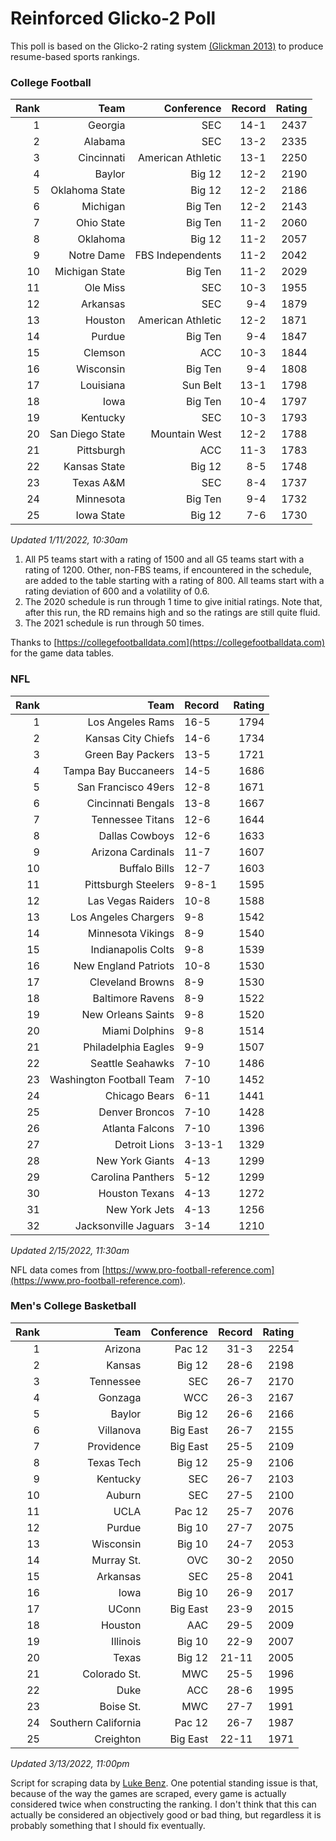 # Reinforced Glicko-2 Poll

This poll is based on the Glicko-2 rating system [\(Glickman 2013\)](http://glicko.net/glicko/glicko2.pdf) to produce resume-based sports rankings.

### College Football
| Rank  | Team                 | Conference           | Record   | Rating |
| ---:  | ---:                 | ---:                 | ---:     | ---:   |
| 1     | Georgia              | SEC                  | 14-1     | 2437   |
| 2     | Alabama              | SEC                  | 13-2     | 2335   |
| 3     | Cincinnati           | American Athletic    | 13-1     | 2250   |
| 4     | Baylor               | Big 12               | 12-2     | 2190   |
| 5     | Oklahoma State       | Big 12               | 12-2     | 2186   |
| 6     | Michigan             | Big Ten              | 12-2     | 2143   |
| 7     | Ohio State           | Big Ten              | 11-2     | 2060   |
| 8     | Oklahoma             | Big 12               | 11-2     | 2057   |
| 9     | Notre Dame           | FBS Independents     | 11-2     | 2042   |
| 10    | Michigan State       | Big Ten              | 11-2     | 2029   |
| 11    | Ole Miss             | SEC                  | 10-3     | 1955   |
| 12    | Arkansas             | SEC                  | 9-4      | 1879   |
| 13    | Houston              | American Athletic    | 12-2     | 1871   |
| 14    | Purdue               | Big Ten              | 9-4      | 1847   |
| 15    | Clemson              | ACC                  | 10-3     | 1844   |
| 16    | Wisconsin            | Big Ten              | 9-4      | 1808   |
| 17    | Louisiana            | Sun Belt             | 13-1     | 1798   |
| 18    | Iowa                 | Big Ten              | 10-4     | 1797   |
| 19    | Kentucky             | SEC                  | 10-3     | 1793   |
| 20    | San Diego State      | Mountain West        | 12-2     | 1788   |
| 21    | Pittsburgh           | ACC                  | 11-3     | 1783   |
| 22    | Kansas State         | Big 12               | 8-5      | 1748   |
| 23    | Texas A&M            | SEC                  | 8-4      | 1737   |
| 24    | Minnesota            | Big Ten              | 9-4      | 1732   |
| 25    | Iowa State           | Big 12               | 7-6      | 1730   |
_Updated 1/11/2022, 10:30am_

1. All P5 teams start with a rating of 1500 and all G5 teams start with a rating of 1200. Other, non-FBS teams, if encountered in the schedule, are added to the table starting with a rating of 800. All teams start with a rating deviation of 600 and a volatility of 0.6.
2. The 2020 schedule is run through 1 time to give initial ratings. Note that, after this run, the RD remains high and so the ratings are still quite fluid.
3. The 2021 schedule is run through 50 times.

Thanks to [https://collegefootballdata.com](https://collegefootballdata.com) for the game data tables.

### NFL
| Rank  | Team                       | Record   | Rating |
| ---:  | ---:                       | :---     | ---:   |
| 1     | Los Angeles Rams           | 16-5     | 1794   |
| 2     | Kansas City Chiefs         | 14-6     | 1734   |
| 3     | Green Bay Packers          | 13-5     | 1721   |
| 4     | Tampa Bay Buccaneers       | 14-5     | 1686   |
| 5     | San Francisco 49ers        | 12-8     | 1671   |
| 6     | Cincinnati Bengals         | 13-8     | 1667   |
| 7     | Tennessee Titans           | 12-6     | 1644   |
| 8     | Dallas Cowboys             | 12-6     | 1633   |
| 9     | Arizona Cardinals          | 11-7     | 1607   |
| 10    | Buffalo Bills              | 12-7     | 1603   |
| 11    | Pittsburgh Steelers        | 9-8-1    | 1595   |
| 12    | Las Vegas Raiders          | 10-8     | 1588   |
| 13    | Los Angeles Chargers       | 9-8      | 1542   |
| 14    | Minnesota Vikings          | 8-9      | 1540   |
| 15    | Indianapolis Colts         | 9-8      | 1539   |
| 16    | New England Patriots       | 10-8     | 1530   |
| 17    | Cleveland Browns           | 8-9      | 1530   |
| 18    | Baltimore Ravens           | 8-9      | 1522   |
| 19    | New Orleans Saints         | 9-8      | 1520   |
| 20    | Miami Dolphins             | 9-8      | 1514   |
| 21    | Philadelphia Eagles        | 9-9      | 1507   |
| 22    | Seattle Seahawks           | 7-10     | 1486   |
| 23    | Washington Football Team   | 7-10     | 1452   |
| 24    | Chicago Bears              | 6-11     | 1441   |
| 25    | Denver Broncos             | 7-10     | 1428   |
| 26    | Atlanta Falcons            | 7-10     | 1396   |
| 27    | Detroit Lions              | 3-13-1   | 1329   |
| 28    | New York Giants            | 4-13     | 1299   |
| 29    | Carolina Panthers          | 5-12     | 1299   |
| 30    | Houston Texans             | 4-13     | 1272   |
| 31    | New York Jets              | 4-13     | 1256   |
| 32    | Jacksonville Jaguars       | 3-14     | 1210   |
_Updated 2/15/2022, 11:30am_

NFL data comes from [https://www.pro-football-reference.com](https://www.pro-football-reference.com).

### Men's College Basketball
| Rank  | Team                 | Conference | Record   | Rating |
| ---:  | ---:                 | ---:       | ---:     | ---:   |
| 1     | Arizona              | Pac 12     | 31-3     | 2254   |
| 2     | Kansas               | Big 12     | 28-6     | 2198   |
| 3     | Tennessee            | SEC        | 26-7     | 2170   |
| 4     | Gonzaga              | WCC        | 26-3     | 2167   |
| 5     | Baylor               | Big 12     | 26-6     | 2166   |
| 6     | Villanova            | Big East   | 26-7     | 2155   |
| 7     | Providence           | Big East   | 25-5     | 2109   |
| 8     | Texas Tech           | Big 12     | 25-9     | 2106   |
| 9     | Kentucky             | SEC        | 26-7     | 2103   |
| 10    | Auburn               | SEC        | 27-5     | 2100   |
| 11    | UCLA                 | Pac 12     | 25-7     | 2076   |
| 12    | Purdue               | Big 10     | 27-7     | 2075   |
| 13    | Wisconsin            | Big 10     | 24-7     | 2053   |
| 14    | Murray St.           | OVC        | 30-2     | 2050   |
| 15    | Arkansas             | SEC        | 25-8     | 2041   |
| 16    | Iowa                 | Big 10     | 26-9     | 2017   |
| 17    | UConn                | Big East   | 23-9     | 2015   |
| 18    | Houston              | AAC        | 29-5     | 2009   |
| 19    | Illinois             | Big 10     | 22-9     | 2007   |
| 20    | Texas                | Big 12     | 21-11    | 2005   |
| 21    | Colorado St.         | MWC        | 25-5     | 1996   |
| 22    | Duke                 | ACC        | 28-6     | 1995   |
| 23    | Boise St.            | MWC        | 27-7     | 1991   |
| 24    | Southern California  | Pac 12     | 26-7     | 1987   |
| 25    | Creighton            | Big East   | 22-11    | 1971   |
_Updated 3/13/2022, 11:00pm_

Script for scraping data by [Luke Benz](https://github.com/lbenz730/NCAA_Hoops).
One potential standing issue is that, because of the way the games are scraped, every game is actually considered twice when constructing the ranking. I don't think that this can actually be considered an objectively good or bad thing, but regardless it is probably something that I should fix eventually.
